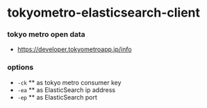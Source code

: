 # tokyometro-elasticsearch-client

### tokyo metro open data

* https://developer.tokyometroapp.jp/info

### options

* `-ck`
  ** as tokyo metro consumer key
* `-ea`
  ** as ElasticSearch ip address
* `-ep`
  ** as ElasticSearch port
